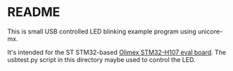 # README

This is small USB controlled LED blinking example program using unicore-mx.

It's intended for the ST STM32-based
[Olimex STM32-H107 eval board](http://olimex.com/dev/stm32-h107.html).
The usbtest.py script in this directory maybe used to control the LED.

